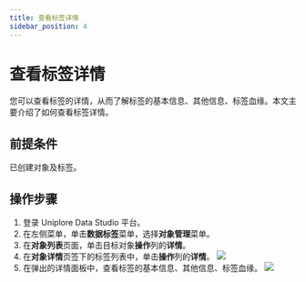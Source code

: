 ```yaml
---
title: 查看标签详情
sidebar_position: 4
---
```


# 查看标签详情
您可以查看标签的详情，从而了解标签的基本信息、其他信息、标签血缘。本文主要介绍了如何查看标签详情。

## 前提条件
已创建对象及标签。

## 操作步骤
1. 登录 Uniplore Data Studio 平台。
2. 在左侧菜单，单击**数据标签**菜单，选择**对象管理**菜单。
3. 在**对象列表**页面，单击目标对象**操作**列的**详情**。
4. 在**对象详情**页签下的标签列表中，单击**操作**列的**详情**。
[![](https://uniplore-docs.oss-cn-chengdu.aliyuncs.com/datastudio/data-tag/view-tag-details.png)](https://uniplore-docs.oss-cn-chengdu.aliyuncs.com/datastudio/data-tag/view-tag-details.png)
5. 在弹出的详情面板中，查看标签的基本信息、其他信息、标签血缘。
[![](https://uniplore-docs.oss-cn-chengdu.aliyuncs.com/datastudio/data-tag/tag-details.png)](https://uniplore-docs.oss-cn-chengdu.aliyuncs.com/datastudio/data-tag/tag-details.png)